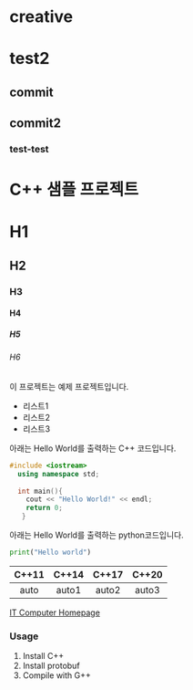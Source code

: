 # creative
# test2
## commit
## commit2
### test-test

# C++ 샘플 프로젝트
# H1
## H2
### H3
#### H4
##### H5
###### H6
이 프로젝트는 예제 프로젝트입니다.

- 리스트1
- 리스트2
- 리스트3

아래는 Hello World를 출력하는 C++ 코드입니다.
```cpp
#include <iostream>
  using namespace std;
  
  int main(){
    cout << "Hello World!" << endl;
    return 0;
   }
```
아래는 Hello World를 출력하는 python코드입니다.
```python
print("Hello world")
```
| C++11 | C++14 | C++17 | C++20 |
|:---:|:---:|:---:|:---:|
| auto | auto1 | auto2 | auto3 |

[IT Computer Homepage](http://it.jbnu.ac.kr)

### Usage
1. Install C++
2. Install protobuf
3. Compile with G++
